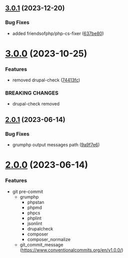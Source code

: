 ## [3.0.1](https://github.com/hinternet/drupal-grumphp/compare/v3.0.0...v3.0.1) (2023-12-20)


### Bug Fixes

* added friendsofphp/php-cs-fixer ([637be80](https://github.com/hinternet/drupal-grumphp/commit/637be8043221367cdf9c83529389cd4bb7166107))

# [3.0.0](https://github.com/hinternet/drupal-grumphp/compare/v2.0.1...v3.0.0) (2023-10-25)


### Features

* removed drupal-check ([74413fc](https://github.com/hinternet/drupal-grumphp/commit/74413fcb4805536ca9784ee86ad07d6b9dde1149))


### BREAKING CHANGES

* drupal-check removed

## [2.0.1](https://github.com/hinternet/drupal-grumphp/compare/v2.0.0...v2.0.1) (2023-06-14)


### Bug Fixes

* grumphp output messages path ([9a9f7e6](https://github.com/hinternet/drupal-grumphp/commit/9a9f7e6ba4915b2692d7a1274787e8c5c39f36ab))

# [2.0.0](https://github.com/hinternet/drupal-grumphp/compare/v1.0.1...v2.0.0) (2023-06-14)


### Features

* git pre-commit
  * grumphp
    * phpstan
    * phpmd
    * phpcs
    * phplint
    * jsonlint
    * drupalcheck
    * composer
    * composer_normalize
  * git_commit_message (https://www.conventionalcommits.org/en/v1.0.0/)

